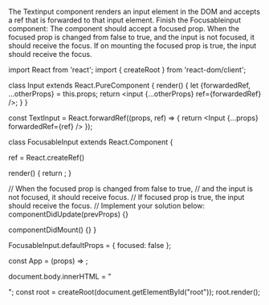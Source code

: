 The Textinput component renders an input element in the DOM and accepts a ref that is forwarded to that input element. Finish the Focusableinput component:
The component should accept a focused prop.
When the focused prop is changed from false to true, and the input is not focused, it should receive the focus.
If on mounting the focused prop is true, the input should receive the focus.

import React from 'react';
import { createRoot } from 'react-dom/client';

class Input extends React.PureComponent {
  render() {
    let {forwardedRef, ...otherProps} = this.props; 
    return <input {...otherProps} ref={forwardedRef} />;
  }
}

const TextInput = React.forwardRef((props, ref) => {
  return <Input {...props} forwardedRef={ref} />
});

class FocusableInput extends React.Component {
  
  ref = React.createRef()

  render() {
    return <TextInput ref={this.ref} />;
  }

  // When the focused prop is changed from false to true, 
  // and the input is not focused, it should receive focus.
  // If focused prop is true, the input should receive the focus.
  // Implement your solution below:
  componentDidUpdate(prevProps) {}
  
  componentDidMount() {}
}

FocusableInput.defaultProps = {
  focused: false
};

const App = (props) => <FocusableInput focused={props.focused} />;

document.body.innerHTML = "<div id='root'></div>";
const root = createRoot(document.getElementById("root"));
root.render(<App />);

